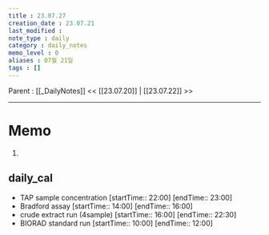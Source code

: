 ```yaml
---
title : 23.07.27
creation_date : 23.07.21
last_modified :
note_type : daily
category : daily_notes
memo_level : 0
aliases : 07월 21일
tags : []
---
```

Parent : [[_DailyNotes]]
<< [[23.07.20]] | [[23.07.22]] >>

---
# Memo

1.  

## daily_cal
-  TAP sample concentration [startTime:: 22:00]  [endTime:: 23:00]
-  Bradford assay [startTime:: 14:00]  [endTime:: 16:00]
-  crude extract run (4sample) [startTime:: 16:00]  [endTime:: 22:30]
-  BIORAD standard run [startTime:: 10:00]  [endTime:: 12:00]

